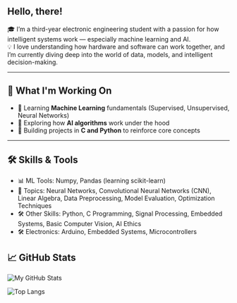 ## Hello, there!
🎓 I’m a third-year electronic engineering student with a passion for how intelligent systems work — especially machine learning and AI.  
💡 I love understanding how hardware and software can work together, and I’m currently diving deep into the world of data, models, and intelligent decision-making.

---

## 🚀 What I'm Working On
- 🤖 Learning **Machine Learning** fundamentals (Supervised, Unsupervised, Neural Networks)
- 🧠 Exploring how **AI algorithms** work under the hood
- 🧰 Building  projects in **C and Python** to reinforce core concepts

---

## 🛠️ Skills & Tools
- 📊 ML Tools: Numpy, Pandas (learning scikit-learn)
- 🧠 Topics: Neural Networks, Convolutional Neural Networks (CNN), Linear Algebra, Data Preprocessing, Model Evaluation, Optimization Techniques
- 🛠️ Other Skills: Python, C Programming, Signal Processing, Embedded Systems, Basic Computer Vision, AI Ethics
- 🛠 Electronics: Arduino, Embedded Systems, Microcontrollers

## 📈 GitHub Stats

![My GitHub Stats](https://github-readme-stats.vercel.app/api?username=ghostrepo-ML&show_icons=true&theme=midnight-purple)

![Top Langs](https://github-readme-stats.vercel.app/api/top-langs/?username=ghostrepo-ML&layout=compact&theme=midnight-purple)



